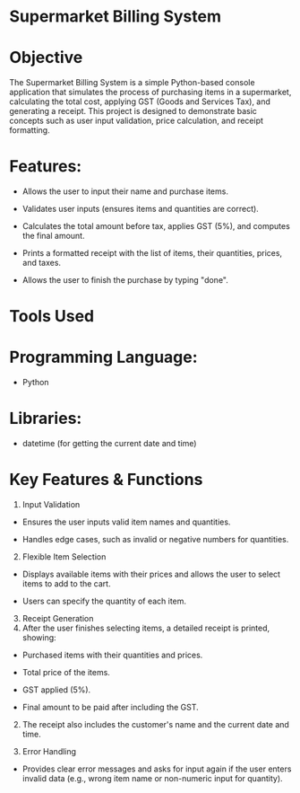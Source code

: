 # Supermarket Billing System
# Objective
The Supermarket Billing System is a simple Python-based console application that simulates the process of purchasing items in a supermarket, calculating the total cost, applying GST (Goods and Services Tax), and generating a receipt. This project is designed to demonstrate basic concepts such as user input validation, price calculation, and receipt formatting.

# Features:
* Allows the user to input their name and purchase items.

* Validates user inputs (ensures items and quantities are correct).

* Calculates the total amount before tax, applies GST (5%), and computes the final amount.

* Prints a formatted receipt with the list of items, their quantities, prices, and taxes.

* Allows the user to finish the purchase by typing "done".

# Tools Used
# Programming Language:
* Python

# Libraries:
* datetime (for getting the current date and time)

# Key Features & Functions
1. Input Validation
* Ensures the user inputs valid item names and quantities.

* Handles edge cases, such as invalid or negative numbers for quantities.

2. Flexible Item Selection
* Displays available items with their prices and allows the user to select items to add to the cart.

* Users can specify the quantity of each item.

3. Receipt Generation
1. After the user finishes selecting items, a detailed receipt is printed, showing:

* Purchased items with their quantities and prices.

* Total price of the items.

* GST applied (5%).

* Final amount to be paid after including the GST.

2. The receipt also includes the customer's name and the current date and time.

4. Error Handling
* Provides clear error messages and asks for input again if the user enters invalid data (e.g., wrong item name or non-numeric input for quantity).



